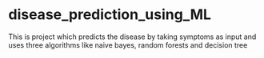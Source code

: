 # disease_prediction_using_ML
This is project which predicts the disease by taking symptoms as input and uses three algorithms like naive bayes, random forests and decision tree
